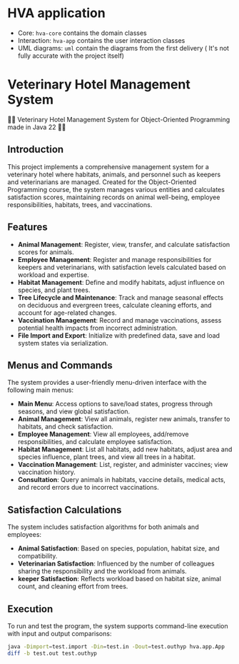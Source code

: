 # HVA application 

* Core: `hva-core` contains the domain classes
* Interaction: `hva-app` contains the user interaction classes
* UML diagrams: `uml` contain the diagrams from the first delivery ( It's not fully accurate with the project itself)

# Veterinary Hotel Management System

🏨🦁 Veterinary Hotel Management System for Object-Oriented Programming made in Java 22 🐾🌳

## Introduction

This project implements a comprehensive management system for a veterinary hotel where habitats, animals, and personnel such as keepers and veterinarians are managed. Created for the Object-Oriented Programming course, the system manages various entities and calculates satisfaction scores, maintaining records on animal well-being, employee responsibilities, habitats, trees, and vaccinations.

## Features

- **Animal Management**: Register, view, transfer, and calculate satisfaction scores for animals.
- **Employee Management**: Register and manage responsibilities for keepers and veterinarians, with satisfaction levels calculated based on workload and expertise.
- **Habitat Management**: Define and modify habitats, adjust influence on species, and plant trees.
- **Tree Lifecycle and Maintenance**: Track and manage seasonal effects on deciduous and evergreen trees, calculate cleaning efforts, and account for age-related changes.
- **Vaccination Management**: Record and manage vaccinations, assess potential health impacts from incorrect administration.
- **File Import and Export**: Initialize with predefined data, save and load system states via serialization.

## Menus and Commands

The system provides a user-friendly menu-driven interface with the following main menus:

- **Main Menu**: Access options to save/load states, progress through seasons, and view global satisfaction.
- **Animal Management**: View all animals, register new animals, transfer to habitats, and check satisfaction.
- **Employee Management**: View all employees, add/remove responsibilities, and calculate employee satisfaction.
- **Habitat Management**: List all habitats, add new habitats, adjust area and species influence, plant trees, and view all trees in a habitat.
- **Vaccination Management**: List, register, and administer vaccines; view vaccination history.
- **Consultation**: Query animals in habitats, vaccine details, medical acts, and record errors due to incorrect vaccinations.

## Satisfaction Calculations

The system includes satisfaction algorithms for both animals and employees:

- **Animal Satisfaction**: Based on species, population, habitat size, and compatibility.
- **Veterinarian Satisfaction**: Influenced by the number of colleagues sharing the responsibility and the workload from animals.
- **keeper Satisfaction**: Reflects workload based on habitat size, animal count, and cleaning effort from trees.

## Execution

To run and test the program, the system supports command-line execution with input and output comparisons:

```sh
java -Dimport=test.import -Din=test.in -Dout=test.outhyp hva.app.App
diff -b test.out test.outhyp
